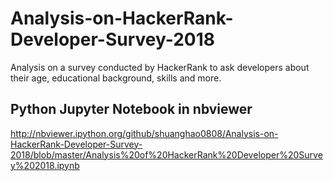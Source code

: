 # Analysis-on-HackerRank-Developer-Survey-2018
Analysis on a survey conducted by HackerRank to ask developers about their age, educational background, skills and more.








## Python Jupyter Notebook in nbviewer
http://nbviewer.ipython.org/github/shuanghao0808/Analysis-on-HackerRank-Developer-Survey-2018/blob/master/Analysis%20of%20HackerRank%20Developer%20Survey%202018.ipynb
    

